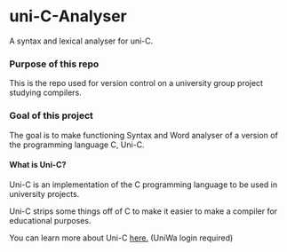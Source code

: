# uni-C-Analyser
A syntax and lexical analyser for uni-C.

### Purpose of this repo
This is the repo used for version control on a university group project studying compilers.

### Goal of this project
The goal is to make functioning Syntax and Word analyser of a version of the programming language C, Uni-C.

#### What is Uni-C? 
Uni-C is an implementation of the C programming language to be used in university projects.

Uni-C strips some things off of C to make it easier to make a compiler for educational purposes.

You can learn more about Uni-C [here.](https://eclass.uniwa.gr/modules/document/index.php?course=CS118&openDir=/5c7e622bU1hE/55f683cee7tl/5967dcddNQ93) (UniWa login required)
